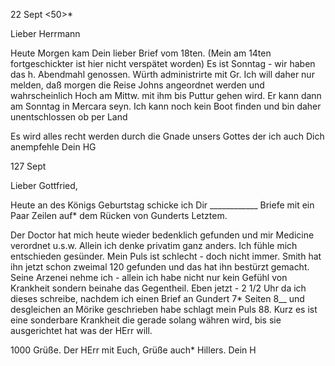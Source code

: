  22 Sept <50>*

Lieber Herrmann

Heute Morgen kam Dein lieber Brief vom 18ten. (Mein am 14ten fortgeschickter ist hier nicht verspätet worden) Es ist Sonntag - wir haben das h. Abendmahl genossen. Würth administrirte mit Gr. Ich will daher nur melden, daß morgen die Reise Johns angeordnet werden und wahrscheinlich Hoch am Mittw. mit ihm bis Puttur gehen wird. Er kann dann am Sonntag in Mercara seyn. Ich kann noch kein Boot finden und bin daher unentschlossen ob per Land

Es wird alles recht werden durch die Gnade unsers Gottes der ich auch Dich anempfehle
 Dein HG




 127 Sept

Lieber Gottfried,

Heute an des Königs Geburtstag schicke ich Dir ____________ Briefe mit ein Paar Zeilen auf* dem Rücken von Gunderts Letztem.

Der Doctor hat mich heute wieder bedenklich gefunden und mir Medicine verordnet u.s.w. Allein ich denke privatim ganz anders. Ich fühle mich entschieden gesünder. Mein Puls ist schlecht - doch nicht immer. Smith hat ihn jetzt schon zweimal 120 gefunden und das hat ihn bestürzt gemacht. Seine Arzenei nehme ich - allein ich habe nicht nur kein Gefühl von Krankheit sondern beinahe das Gegentheil. Eben jetzt - 2 1/2 Uhr da ich dieses schreibe, nachdem ich einen Brief an Gundert 7* Seiten 8__ und desgleichen an Mörike geschrieben habe schlagt mein Puls 88. Kurz es ist eine sonderbare Krankheit die gerade solang währen wird, bis sie ausgerichtet hat was der HErr will.

1000 Grüße. Der HErr mit Euch, Grüße auch* Hillers.
 Dein H

